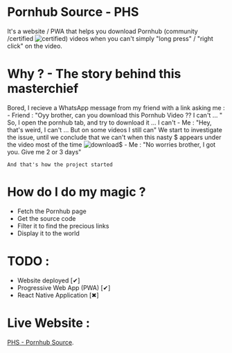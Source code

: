 # Pornhub Source - PHS

It's a website / PWA that helps you download Pornhub (community /certified ![certified](https://hedik.fr/imgs/phs/certified.png)) videos when you can't simply "long press" / "right click" on the video.

# Why ? - The story behind this masterchief

  Bored, I recieve a WhatsApp message from my friend with a link asking me :
    - Friend : "Oyy brother, can you download this Pornhub Video ?? I can't ... "
    So, I open the pornhub tab, and try to download it ... I can't
    - Me : "Hey, that's weird, I can't ... But on some videos I still can"
    We start to investigate the issue, until we conclude that we can't when this nasty $ appears under the video most of the time
    ![download$](https://hedik.fr/imgs/phs/nastyboy.png)
    - Me : "No worries brother, I got you. Give me 2 or 3 days"

    And that's how the project started


# How do I do my magic ?

  - Fetch the Pornhub page
  - Get the source code
  - Filter it to find the precious links
  - Display it to the world

# TODO :

  - Website deployed [✔]
  - Progressive Web App (PWA) [✔]
  - React Native Application [✖]

# Live Website :

[PHS - Pornhub Source](https://phsource.netlify.com/).

